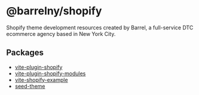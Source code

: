 # @barrelny/shopify

Shopify theme development resources created by Barrel, a full-service DTC ecommerce agency based in New York City.

## Packages

- [vite-plugin-shopify](./packages/vite-plugin-shopify)
- [vite-plugin-shopify-modules](./packages/vite-plugin-shopify-modules)
- [vite-shopify-example](./themes/vite-shopify-example)
- [seed-theme](./themes/seed-theme)
